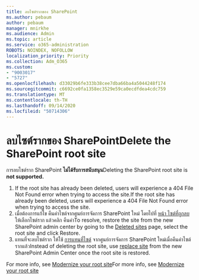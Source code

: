 ```yaml
---
title: ลบไซต์รากของ SharePoint
ms.author: pebaum
author: pebaum
manager: mnirkhe
ms.audience: Admin
ms.topic: article
ms.service: o365-administration
ROBOTS: NOINDEX, NOFOLLOW
localization_priority: Priority
ms.collection: Adm_O365
ms.custom:
- "9003017"
- "5727"
ms.openlocfilehash: d33029b6fe333b38cee7dba66ba4a5044248f174
ms.sourcegitcommit: c6692ce0fa1358ec3529e59ca0ecdfdea4cdc759
ms.translationtype: MT
ms.contentlocale: th-TH
ms.lasthandoff: 09/14/2020
ms.locfileid: "50714306"
---
```

# <a name="delete-the-sharepoint-root-site"></a><span data-ttu-id="c96b4-102">ลบไซต์รากของ SharePoint</span><span class="sxs-lookup"><span data-stu-id="c96b4-102">Delete the SharePoint root site</span></span>

<span data-ttu-id="c96b4-103">การลบไซต์ราก SharePoint  **ไม่ได้รับการสนับสนุน**</span><span class="sxs-lookup"><span data-stu-id="c96b4-103">Deleting the SharePoint root site is  **not supported.**</span></span>

1.  <span data-ttu-id="c96b4-104">If the root site has already been deleted, users will experience a 404 File Not Found error when trying to access the site.</span><span class="sxs-lookup"><span data-stu-id="c96b4-104">If the root site has already been deleted, users will experience a  404 File Not Found  error when trying to access the site.</span></span>
2.  <span data-ttu-id="c96b4-105">เมื่อต้องการแก้ไข คืนค่าไซต์จากศูนย์การจัดการ SharePoint ใหม่ โดยไปที่  [หน้า ไซต์ที่ถูกลบ](https://admin.microsoft.com/sharepoint?page=recycleBin&modern=true)  ให้เลือกไซต์ราก แล้วคลิก คืนค่า</span><span class="sxs-lookup"><span data-stu-id="c96b4-105">To resolve, restore the site  from the new SharePoint admin center by going to the  [Deleted sites](https://admin.microsoft.com/sharepoint?page=recycleBin&modern=true)  page, select the root site and click  Restore.</span></span>
3.  <span data-ttu-id="c96b4-106">แทนที่จะลบไซต์ราก ให้ใช้ [การแทนที่ไซต์](https://docs.microsoft.com/sharepoint/modern-root-site#replace-your-root-site)  จากศูนย์การจัดการ SharePoint ใหม่เมื่อคืนค่าไซต์รากแล้ว</span><span class="sxs-lookup"><span data-stu-id="c96b4-106">Instead of deleting the root site, use [replace site](https://docs.microsoft.com/sharepoint/modern-root-site#replace-your-root-site)  from the new SharePoint Admin Center once the root site is restored.</span></span>

<span data-ttu-id="c96b4-107">For more info, see [Modernize your root site](https://docs.microsoft.com/sharepoint/modern-root-site)</span><span class="sxs-lookup"><span data-stu-id="c96b4-107">For more info, see [Modernize your root site](https://docs.microsoft.com/sharepoint/modern-root-site)</span></span>